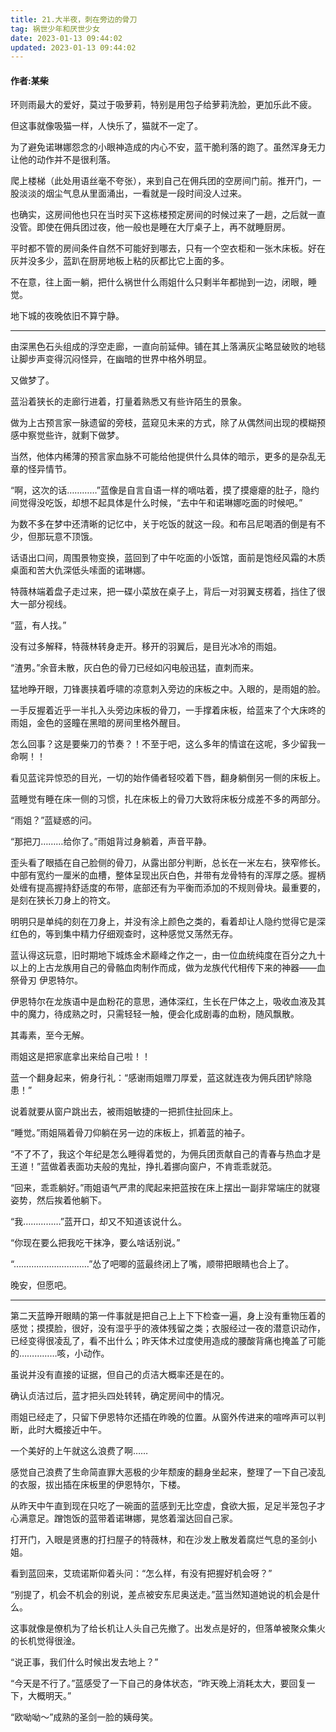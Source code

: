```yaml
---
title: 21.大半夜，刺在旁边的骨刀
tag: 祸世少年和厌世少女
date: 2023-01-13 09:44:02
updated: 2023-01-13 09:44:02
---
```

#### 作者:某柴
<!--more-->

环则雨最大的爱好，莫过于吸萝莉，特别是用包子给萝莉洗脸，更加乐此不疲。

但这事就像吸猫一样，人快乐了，猫就不一定了。

为了避免诺琳娜怨念的小眼神造成的内心不安，蓝干脆利落的跑了。虽然浑身无力让他的动作并不是很利落。

爬上楼梯（此处用语丝毫不夸张），来到自己在佣兵团的空房间门前。推开门，一股淡淡的烟尘气息从里面涌出，一看就是一段时间没人过来。

也确实，这房间他也只在当时买下这栋楼预定房间的时候过来了一趟，之后就一直没管。即使在佣兵团过夜，他一般也是睡在大厅桌子上，再不就睡厨房。

平时都不管的房间条件自然不可能好到哪去，只有一个空衣柜和一张木床板。好在灰并没多少，蓝趴在厨房地板上粘的灰都比它上面的多。

不在意，往上面一躺，把什么祸世什么雨姐什么只剩半年都抛到一边，闭眼，睡觉。

地下城的夜晚依旧不算宁静。

---

由深黑色石头组成的浮空走廊，一直向前延伸。铺在其上落满灰尘略显破败的地毯让脚步声变得沉闷怪异，在幽暗的世界中格外明显。

又做梦了。

蓝沿着狭长的走廊行进着，打量着熟悉又有些许陌生的景象。

做为上古预言家一脉遗留的旁枝，蓝窥见未来的方式，除了从偶然间出现的模糊预感中察觉些许，就剩下做梦。

当然，他体内稀薄的预言家血脉不可能给他提供什么具体的暗示，更多的是杂乱无章的怪异情节。

“啊，这次的话…………”蓝像是自言自语一样的嘀咕着，摸了摸瘪瘪的肚子，隐约间觉得没吃饭，却想不起具体是什么时候，“去中午和诺琳娜吃面的时候吧。”

为数不多在梦中还清晰的记忆中，关于吃饭的就这一段。和布吕尼喝酒的倒是有不少，但那玩意不顶饿。

话语出口间，周围景物变换，蓝回到了中午吃面的小饭馆，面前是饱经风霜的木质桌面和苦大仇深低头嗦面的诺琳娜。

特薇林端着盘子走过来，把一碟小菜放在桌子上，背后一对羽翼支楞着，挡住了很大一部分视线。

“蓝，有人找。”

没有过多解释，特薇林转身走开。移开的羽翼后，是目光冰冷的雨姐。

“渣男。”余音未散，灰白色的骨刀已经如闪电般迅猛，直刺而来。

猛地睁开眼，刀锋裹挟着呼啸的凉意刺入旁边的床板之中。入眼的，是雨姐的脸。

一手反握着近乎一半扎入头旁边床板的骨刀，一手撑着床板，给蓝来了个大床咚的雨姐，金色的竖瞳在黑暗的房间里格外醒目。

怎么回事？这是要柴刀的节奏？！不至于吧，这么多年的情谊在这呢，多少留我一命啊！！

看见蓝诧异惊恐的目光，一切的始作俑者轻咬着下唇，翻身躺倒另一侧的床板上。

蓝睡觉有睡在床一侧的习惯，扎在床板上的骨刀大致将床板分成差不多的两部分。

“雨姐？”蓝疑惑的问。

“那把刀………给你了。”雨姐背过身躺着，声音平静。

歪头看了眼插在自己脸侧的骨刀，从露出部分判断，总长在一米左右，狭窄修长。中部有宽约一厘米的血槽，整体呈现出灰白色，并带有龙骨特有的浑厚之感。握柄处缠有提高握持舒适度的布带，底部还有为平衡而添加的不规则骨块。最重要的，是刻在狭长刀身上的符文。

明明只是单纯的刻在刀身上，并没有涂上颜色之类的，看着却让人隐约觉得它是深红色的，等到集中精力仔细观查时，这种感觉又荡然无存。

蓝认得这玩意，旧时期地下城炼金术巅峰之作之一，由一位血统纯度在百分之九十以上的上古龙族用自己的骨骼血肉制作而成，做为龙族代代相传下来的神器——血祭骨刃 伊恩特尔。

伊恩特尔在龙族语中是血粉花的意思，通体深红，生长在尸体之上，吸收血液及其中的魔力，待成熟之时，只需轻轻一触，便会化成剧毒的血粉，随风飘散。

其毒素，至今无解。

雨姐这是把家底拿出来给自己啦！！

蓝一个翻身起来，俯身行礼：“感谢雨姐赠刀厚爱，蓝这就连夜为佣兵团铲除隐患！”

说着就要从窗户跳出去，被雨姐敏捷的一把抓住扯回床上。

“睡觉。”雨姐隔着骨刀仰躺在另一边的床板上，抓着蓝的袖子。

“不了不了，我这个年纪是怎么睡得着觉的，为佣兵团贡献自己的青春与热血才是王道！”蓝做着表面功夫般的鬼扯，挣扎着挪向窗户，不肯乖乖就范。

“回来，乖乖躺好。”雨姐语气严肃的爬起来把蓝按在床上摆出一副非常端庄的就寝姿势，然后挨着他躺下。

“我……………”蓝开口，却又不知道该说什么。

“你现在要么把我吃干抹净，要么啥话别说。”

“…………………………”怂了吧唧的蓝最终闭上了嘴，顺带把眼睛也合上了。

晚安，但愿吧。

---

第二天蓝睁开眼睛的第一件事就是把自己上上下下检查一遍，身上没有重物压着的感觉；摸摸脸，很好，没有湿乎乎的液体残留之类；衣服经过一夜的潜意识动作，已经变得很凌乱了，看不出什么；昨天体术过度使用造成的腰酸背痛也掩盖了可能的……………咳，小动作。

虽说并没有直接的证据，但自己的贞洁大概率还是在的。

确认贞洁过后，蓝才把头四处转转，确定房间中的情况。

雨姐已经走了，只留下伊恩特尔还插在昨晚的位置。从窗外传进来的喧哗声可以判断，此时大概接近中午。

一个美好的上午就这么浪费了啊……

感觉自己浪费了生命简直罪大恶极的少年颓废的翻身坐起来，整理了一下自己凌乱的衣服，拔出插在床板里的伊恩特尔，下楼。

从昨天中午直到现在只吃了一碗面的蓝感到无比空虚，食欲大振，足足半笼包子才心满意足。蹭饱饭的蓝带着诺琳娜，晃悠着溜达回自己家。

打开门，入眼是贤惠的打扫屋子的特薇林，和在沙发上散发着腐烂气息的圣剑小姐。

看到蓝回来，艾琉诺斯仰着头问：“怎么样，有没有把握好机会呀？”

“别提了，机会不机会的别说，差点被安东尼奥送走。”蓝当然知道她说的机会是什么。

这事就像是僚机为了给长机让人头自己先撤了。出发点是好的，但落单被聚众集火的长机觉得很淦。

“说正事，我们什么时候出发去地上？”

“今天是不行了。”蓝感受了一下自己的身体状态，“昨天晚上消耗太大，要回复一下，大概明天。”

“欧呦呦～”成熟的圣剑一脸的姨母笑。